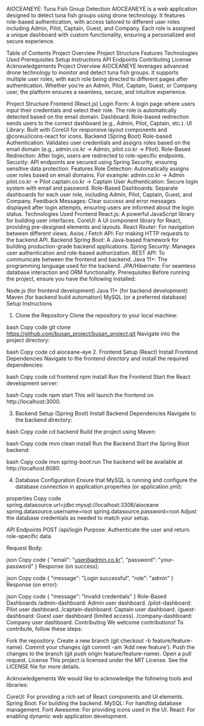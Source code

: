 AIOCEANEYE: Tuna Fish Group Detection
AIOCEANEYE is a web application designed to detect tuna fish groups using drone technology. It features role-based authentication, with access tailored to different user roles including Admin, Pilot, Captain, Guest, and Company. Each role is assigned a unique dashboard with custom functionality, ensuring a personalized and secure experience.

Table of Contents
Project Overview
Project Structure
Features
Technologies Used
Prerequisites
Setup Instructions
API Endpoints
Contributing
License
Acknowledgements
Project Overview
AIOCEANEYE leverages advanced drone technology to monitor and detect tuna fish groups. It supports multiple user roles, with each role being directed to different pages after authentication. Whether you're an Admin, Pilot, Captain, Guest, or Company user, the platform ensures a seamless, secure, and intuitive experience.

Project Structure
Frontend (React.js)
Login Form: A login page where users input their credentials and select their role. The role is automatically detected based on the email domain.
Dashboard: Role-based redirection sends users to the correct dashboard (e.g., Admin, Pilot, Captain, etc.).
UI Library: Built with CoreUI for responsive layout components and @coreui/icons-react for icons.
Backend (Spring Boot)
Role-based Authentication: Validates user credentials and assigns roles based on the email domain (e.g., admin.co.kr → Admin, pilot.co.kr → Pilot).
Role-Based Redirection: After login, users are redirected to role-specific endpoints.
Security: API endpoints are secured using Spring Security, ensuring sensitive data protection.
Features
Role Detection: Automatically assigns user roles based on email domains. For example:
admin.co.kr → Admin
pilot.co.kr → Pilot
captain.co.kr → Captain
User Authentication: Secure login system with email and password.
Role-Based Dashboards: Separate dashboards for each user role, including Admin, Pilot, Captain, Guest, and Company.
Feedback Messages: Clear success and error messages displayed after login attempts, ensuring users are informed about the login status.
Technologies Used
Frontend
React.js: A powerful JavaScript library for building user interfaces.
CoreUI: A UI component library for React, providing pre-designed elements and layouts.
React Router: For navigation between different views.
Axios / Fetch API: For making HTTP requests to the backend API.
Backend
Spring Boot: A Java-based framework for building production-grade backend applications.
Spring Security: Manages user authentication and role-based authorization.
REST API: To communicate between the frontend and backend.
Java 11+: The programming language used for the backend.
JPA/Hibernate: For seamless database interaction and ORM functionality.
Prerequisites
Before running the project, ensure you have the following installed:

Node.js (for frontend development)
Java 11+ (for backend development)
Maven (for backend build automation)
MySQL (or a preferred database)
Setup Instructions
1. Clone the Repository
Clone the repository to your local machine:

bash
Copy code
git clone https://github.com/busan_project/busan_project.git
Navigate into the project directory:

bash
Copy code
cd aioceane-eye
2. Frontend Setup (React)
Install Frontend Dependencies
Navigate to the frontend directory and install the required dependencies:

bash
Copy code
cd frontend
npm install
Run the Frontend
Start the React development server:

bash
Copy code
npm start
This will launch the frontend on http://localhost:3000.

3. Backend Setup (Spring Boot)
Install Backend Dependencies
Navigate to the backend directory:

bash
Copy code
cd backend
Build the project using Maven:

bash
Copy code
mvn clean install
Run the Backend
Start the Spring Boot backend:

bash
Copy code
mvn spring-boot:run
The backend will be available at http://localhost:8080.

4. Database Configuration
Ensure that MySQL is running and configure the database connection in application.properties (or application.yml):

properties
Copy code
spring.datasource.url=jdbc:mysql://localhost:3306/aioceane
spring.datasource.username=root
spring.datasource.password=root
Adjust the database credentials as needed to match your setup.

API Endpoints
POST /api/login
Purpose: Authenticate the user and return role-specific data.

Request Body:

json
Copy code
{
  "email": "user@admin.co.kr",
  "password": "your-password"
}
Response (on success):

json
Copy code
{
  "message": "Login successful",
  "role": "admin"
}
Response (on error):

json
Copy code
{
  "message": "Invalid credentials"
}
Role-Based Dashboards
/admin-dashboard: Admin user dashboard.
/pilot-dashboard: Pilot user dashboard.
/captain-dashboard: Captain user dashboard.
/guest-dashboard: Guest user dashboard (limited access).
/company-dashboard: Company user dashboard.
Contributing
We welcome contributions! To contribute, follow these steps:

Fork the repository.
Create a new branch (git checkout -b feature/feature-name).
Commit your changes (git commit -am 'Add new feature').
Push the changes to the branch (git push origin feature/feature-name).
Open a pull request.
License
This project is licensed under the MIT License. See the LICENSE file for more details.

Acknowledgements
We would like to acknowledge the following tools and libraries:

CoreUI: For providing a rich set of React components and UI elements.
Spring Boot: For building the backend.
MySQL: For handling database management.
Font Awesome: For providing icons used in the UI.
React: For enabling dynamic web application development.
